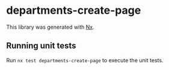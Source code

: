 # departments-create-page

This library was generated with [Nx](https://nx.dev).

## Running unit tests

Run `nx test departments-create-page` to execute the unit tests.
